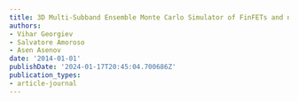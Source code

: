 ```yaml
---
title: 3D Multi-Subband Ensemble Monte Carlo Simulator of FinFETs and nanowire transistors
authors:
- Vihar Georgiev
- Salvatore Amoroso
- Asen Asenov
date: '2014-01-01'
publishDate: '2024-01-17T20:45:04.700686Z'
publication_types:
- article-journal
---
```

